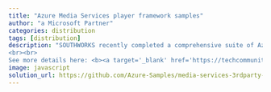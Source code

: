 ```yaml
---
title: "Azure Media Services player framework samples"
author: "a Microsoft Partner"
categories: distribution
tags: [distribution]
description: "SOUTHWORKS recently completed a comprehensive suite of Azure Media Services interoperability tests for Video.js and Shaka player, two of the most popular alternatives to the Azure Media Player (AMP) for live and on-demand streaming of hosted video.
<br><br>
See more details here: <b><a target='_blank' href='https://techcommunity.microsoft.com/t5/azure-media-services/azure-media-services-github-for-3rd-party-player-framework/ba-p/1527751'>Azure Media Services Blog</a></b>"
image: javascript
solution_url: https://github.com/Azure-Samples/media-services-3rdparty-player-samples
---
```

